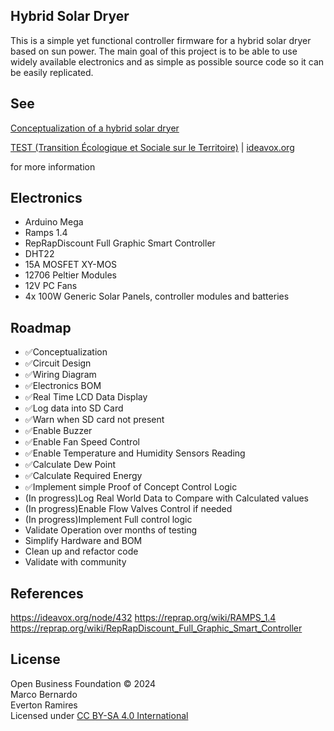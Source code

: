 ## Hybrid Solar Dryer

This is a simple yet functional controller firmware for a hybrid solar dryer based on sun power. The main goal of this project is to be able to use widely available electronics and as simple as possible source code so it can be easily replicated.

## See

[Conceptualization of a hybrid solar dryer](https://ideavox.org/node/432)

[TEST (Transition Écologique et Sociale sur le Territoire)](http://www.test-vernier.ch) | [ideavox.org](http://ideavox.org)

for more information

## Electronics

- Arduino Mega
- Ramps 1.4
- RepRapDiscount Full Graphic Smart Controller
- DHT22
- 15A MOSFET XY-MOS
- 12706 Peltier Modules
- 12V PC Fans
- 4x 100W Generic Solar Panels, controller modules and batteries

## Roadmap

- ✅Conceptualization
- ✅Circuit Design
- ✅Wiring Diagram
- ✅Electronics BOM
- ✅Real Time LCD Data Display
- ✅Log data into SD Card
- ✅Warn when SD card not present
- ✅Enable Buzzer
- ✅Enable Fan Speed Control
- ✅Enable Temperature and Humidity Sensors Reading
- ✅Calculate Dew Point
- ✅Calculate Required Energy
- ✅Implement simple Proof of Concept Control Logic
- (In progress)Log Real World Data to Compare with Calculated values
- (In progress)Enable Flow Valves Control if needed
- (In progress)Implement Full control logic
- Validate Operation over months of testing
- Simplify Hardware and BOM
- Clean up and refactor code
- Validate with community

## References

https://ideavox.org/node/432
https://reprap.org/wiki/RAMPS_1.4
https://reprap.org/wiki/RepRapDiscount_Full_Graphic_Smart_Controller

## License

Open Business Foundation © 2024  
Marco Bernardo  
Everton Ramires  
Licensed under [CC BY-SA 4.0 International](https://creativecommons.org/licenses/by-sa/4.0/)
